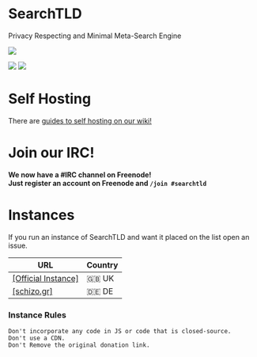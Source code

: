 # SearchTLD
Privacy Respecting and Minimal Meta-Search Engine



<a href="https://github.com/avitld/SearchTLD/blob/main/LICENSE"><img src="https://img.shields.io/github/license/avitld/SearchTLD?color=purple&style=for-the-badge"></a>

<img src=".github/scr1.png" style="max-height: 50%; max-width: 50%;">
<img src=".github/scr2.png" style="max-height: 50%; max-width: 50%;">

# Self Hosting
There are [guides to self hosting on our wiki!](https://github.com/avitld/SearchTLD/wiki)

# Join our IRC!

<b>We now have a #IRC channel on Freenode!<br/>
 Just register an account on Freenode and ``/join #searchtld``
  </b>

# Instances

If you run an instance of SearchTLD and want it placed on the list open an issue.

| URL | Country |
| --- | --- |
| [[Official Instance]](https://searchtld.com) | 🇬🇧 UK |
| [[schizo.gr]](https://search.schizo.gr) | 🇩🇪 DE |

### Instance Rules
```
Don't incorporate any code in JS or code that is closed-source.
Don't use a CDN.
Don't Remove the original donation link.
```
